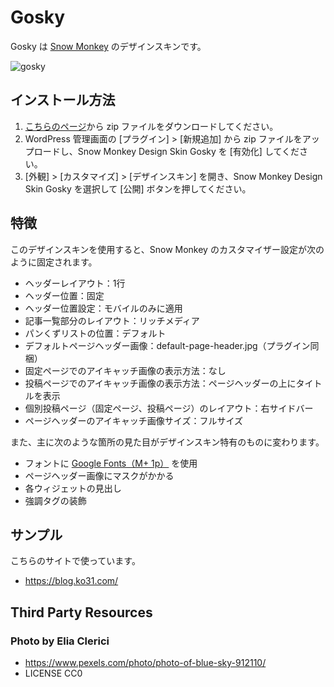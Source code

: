 # Gosky

Gosky は [Snow Monkey](https://snow-monkey.2inc.org/) のデザインスキンです。

![gosky](https://user-images.githubusercontent.com/84167/41471099-9ac74204-70ed-11e8-8af6-1034f4d50845.png)

## インストール方法

1. [こちらのページ](https://github.com/ko31/snow-monkey-design-skin-gosky/releases)から zip ファイルをダウンロードしてください。
2. WordPress 管理画面の [プラグイン] > [新規追加] から zip ファイルをアップロードし、Snow Monkey Design Skin Gosky を [有効化] してください。 
3. [外観] > [カスタマイズ] > [デザインスキン] を開き、Snow Monkey Design Skin Gosky を選択して [公開] ボタンを押してください。 

## 特徴

このデザインスキンを使用すると、Snow Monkey のカスタマイザー設定が次のように固定されます。

* ヘッダーレイアウト：1行
* ヘッダー位置：固定
* ヘッダー位置設定：モバイルのみに適用
* 記事一覧部分のレイアウト：リッチメディア
* パンくずリストの位置：デフォルト
* デフォルトページヘッダー画像：default-page-header.jpg（プラグイン同梱）
* 固定ページでのアイキャッチ画像の表示方法：なし
* 投稿ページでのアイキャッチ画像の表示方法：ページヘッダーの上にタイトルを表示
* 個別投稿ページ（固定ページ、投稿ページ）のレイアウト：右サイドバー
* ページヘッダーのアイキャッチ画像サイズ：フルサイズ

また、主に次のような箇所の見た目がデザインスキン特有のものに変わります。

* フォントに [Google Fonts（M+ 1p）](https://googlefonts.github.io/japanese/#mplus1p) を使用
* ページヘッダー画像にマスクがかかる
* 各ウィジェットの見出し
* 強調タグの装飾

## サンプル

こちらのサイトで使っています。

* https://blog.ko31.com/

## Third Party Resources

### Photo by Elia Clerici

* https://www.pexels.com/photo/photo-of-blue-sky-912110/
* LICENSE CC0
